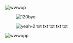 ![wwwop](https://github.com/user-attachments/assets/19957734-f98e-47ed-a447-76200f46eec4)

     ![120bye](https://github.com/user-attachments/assets/c01b81f6-3d52-4879-b557-bc262f645888)

     ![yeah-2](https://github.com/user-attachments/assets/62adf461-ead8-4570-945c-e6a162defb9e) txt txt txt txt txt 

![wwwopp](https://github.com/user-attachments/assets/37be74c4-139d-44b3-a7ee-183832beb2f7)



